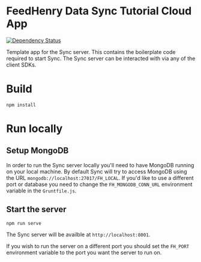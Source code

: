 # FeedHenry Data Sync Tutorial Cloud App
[![Dependency Status](https://img.shields.io/david/feedhenry-templates/sync-cloud.svg?style=flat-square)](https://david-dm.org/feedhenry-templates/sync-cloud)

Template app for the Sync server. This contains the boilerplate code required to
start Sync. The Sync server can be interacted with via any of the client SDKs.

# Build
```
npm install
```

# Run locally

## Setup MongoDB

In order to run the Sync server locally you'll need to have MongoDB running
on your local machine. By default Sync will try to access MongoDB using the URL
`mongodb://localhost:27017/FH_LOCAL`. If you'd like to use a different port or
database you need to change the `FH_MONGODB_CONN_URL` environment variable in
the `Gruntfile.js`.

## Start the server

```
npm run serve
```

The Sync server will be availble at `http://localhost:8001`.

If you wish to run the server on a different port you should set the `FH_PORT`
environment variable to the port you want the server to run on.
